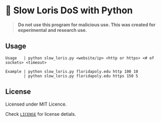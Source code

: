 # 🐒 Slow Loris DoS with Python

> **Do not use this program for malicious use. This was created for experimental and research use.**

## Usage

    Usage   | python slow_loris.py <website/ip> <http or https> <# of sockets> <timeout>

    Example | python slow_loris.py floridapoly.edu http 100 10
            | python slow_loris.py floridapoly.edu https 150 5

## License

Licensed under MIT Licence.

Check [`LICENSE`](./LICENSE) for license detials.
